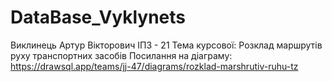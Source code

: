 # DataBase_Vyklynets
Виклинець Артур Вікторович
ІПЗ - 21
Тема курсової: Розклад маршрутів руху транспортних засобів
Посилання на діаграму: https://drawsql.app/teams/jj-47/diagrams/rozklad-marshrutiv-ruhu-tz
